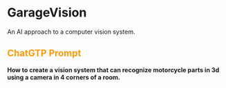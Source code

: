 <h1>GarageVision</h1>

<p>An AI approach to a computer vision system.</p> 

<h2 style="color:#ff9900;">ChatGTP Prompt<a id=chatGTP_prompt></a></h2>

**How to create a vision system that can recognize motorcycle parts in 3d using a camera in 4 corners of a room.**